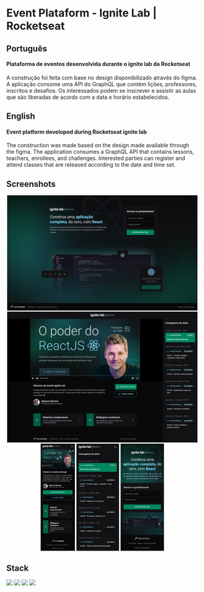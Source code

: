 # Event Plataform - Ignite Lab | Rocketseat

## Português

#### Plataforma de eventos desenvolvida durante o ignite lab da Rocketseat

A construção foi feita com base no design disponibilizado através do figma. A aplicação consome uma API do GraphQL que contém lições, professores, inscritos e desafios. Os interessados podem se inscrever e assistir as aulas que são liberadas de acordo com a data e horário estabelecidos.

## English

#### Event platform developed during Rocketseat ignite lab

The construction was made based on the design made available through the figma. The application consumes a GraphQL API that contains lessons, teachers, enrollees, and challenges. Interested parties can register and attend classes that are released according to the date and time set.

## Screenshots

<div align="center">
  <img width="500px" src="./assets/print-1.jpeg" alt="Print da página de inscrição rodando na web na versão desktop"/>
  <img width="500px" src="./assets/print-2.jpeg" alt="Print da página de aula rodando na web na versão desktop"/>
  <img height="281px" src="./assets/print-mobile-1.jpeg" alt="Print da página de aula rodando na web na versão mobile"/>
  <img height="281px" src="./assets/print-mobile-2.jpeg" alt="Print do menu expandido da página de aula rodando na web na versão mobile"/>
  <img height="281px" src="./assets/print-mobile-3.jpeg" alt="Print da página de inscrição rodando na web na versão mobile"/>
</div>
  
## Stack

<img width="30px" src="https://cdn.jsdelivr.net/gh/devicons/devicon/icons/react/react-original.svg"/> <img width="30px" src="https://cdn.jsdelivr.net/gh/devicons/devicon/icons/redux/redux-original.svg"/> <img width="30px" src="https://cdn.jsdelivr.net/gh/devicons/devicon/icons/tailwindcss/tailwindcss-plain.svg" /> <img width="30px" src="https://cdn.jsdelivr.net/gh/devicons/devicon/icons/graphql/graphql-plain.svg" />
          
          
